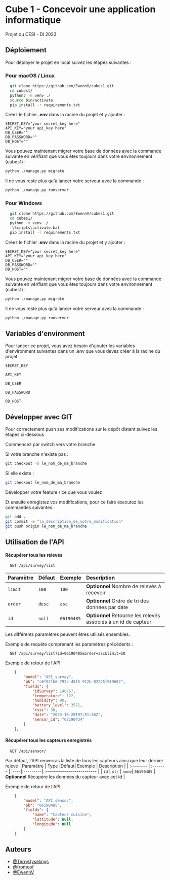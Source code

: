 
# Cube 1 - Concevoir une application informatique

Projet du CESI - DI 2023

## Déploiement

Pour déployer le projet en local suivez les étapés suivantes :

### Pour macOS / Linux

```bash
  git clone https://github.com/EwennV/cubes1.git
  cd cubes1/
  python3 -m venv ./
  source bin/activate
  pip install -r requirements.txt
```
Créez le fichier **.env** dans la racine du projet et y ajouter :
```env
SECRET_KEY="your secret_key here"
API_KEY="your api_key here"
DB_USER=""
DB_PASSWORD=""
DB_HOST=""
```
Vous pouvez maintenant migrer votre base de données avec la commande suivante en vérifiant que vous êtes toujours dans votre environnement (cubes1) :
```bash
python ./manage.py migrate
```
Il ne vous reste plus qu'à lancer votre serveur avec la commande :
```bash
python ./manage.py runserver
```


### Pour Windows
```bash
  git clone https://github.com/EwennV/cubes1.git
  cd cubes1/
  python -m venv ./
  .\Scripts\activate.bat
  pip install -r requirements.txt
```
Créez le fichier **.env** dans la racine du projet et y ajouter :
```env
SECRET_KEY="your secret_key here"
API_KEY="your api_key here"
DB_USER=""
DB_PASSWORD=""
DB_HOST=""
```
Vous pouvez maintenant migrer votre base de données avec la commande suivante en vérifiant que vous êtes toujours dans votre environnement (cubes1) :
```bash
python ./manage.py migrate
```
Il ne vous reste plus qu'à lancer votre serveur avec la commande :
```bash
python ./manage.py runserver
```



## Variables d'environment

Pour lancer ce projet, vous avez besoin d'ajouter les variables d'environment suivantes dans un .env que vous devez créer à la racine du projet

`SECRET_KEY`

`API_KEY`

`DB_USER`

`DB_PASSWORD`

`DB_HOST`

## Développer avec GIT

Pour correctement push ses modifications sur le dépôt distant suivez les étapes ci-dessous

Commencez par switch vers votre branche

Si votre branche n'existe pas :
```bash
git checkout -b le_nom_de_ma_branche
```
Si elle existe :
```bash
git checkout le_nom_de_ma_branche
```

Développer votre feature / ce que vous voulez

Et ensuite enregistez vos modifications, pour ce faire éxecutez les commandes suivantes :

```bash
git add .
git commit -m "la_description_de_votre_modification"
git push origin le_nom_de_ma_branche
```
## Utilisation de l'API

#### Récupérer tous les relevés

```http
  GET /api/survey/list
```

| Paramètre | Défaut| Exemple     | Description                |
| :-------- | :----|:---------| :------------------------- |
| `limit`   | `100`| `100` | **Optionnel** Nombre de relevés à recevoir |
| `order`   | `desc`| `asc` | **Optionnel** Ordre de tri des données par date|
| `id`   | `null`| `06190485`| **Optionnel** Retourne les relevés associés à un id de capteur|

Les différents paramètres peuvent êtres utilisés ensembles.

Exemple de requête comprenant les paramètres précédents :
```http
  GET /api/survey/list?id=06190485&order=asc&limit=10
```

Exemple de retour de l'API:

```json
    {
        "model": "API.survey",
        "pk": "c6f02fb6-792c-45f5-912b-82225f019602",
        "fields": {
            "idSurvey": 146757,
            "temperature": 122,
            "humidity": 90,
            "battery_level": 3571,
            "rssi": 30,
            "date": "2023-10-28T07:51:36Z",
            "sensor_id": "62190434"
        }
    },
```


#### Récupérer tous les capteurs enregistrés

```http
  GET /api/sensor/
```

Par défaut, l'API renverras la liste de tous les capteurs ainsi que leur dernier relevé
| Paramètre | Type     |Défaut| Exemple     | Description                |
| :-------- | :------- | :----|:---------| :------------------------- |
| `id`   | `str`    | `none`| `06190485` | **Optionnel** Récupère les données du capteur avec cet id |

Exemple de retour de l'API:
```json
    {
        "model": "API.sensor",
        "pk": "06190485",
        "fields": {
            "name": "Capteur cuisine",
            "lattitude": null,
            "longitude": null
        }
    }
```

## Auteurs

- [@TerryGyselings](https://github.com/TerryGyselings)
- [@fromeof](https://github.com/fromeof)
- [@EwennV](https://github.com/EwennV)
